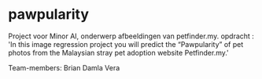 # pawpularity
Project voor Minor AI, onderwerp afbeeldingen van petfinder.my. opdracht : 'In this image regression project you will predict the “Pawpularity” of pet photos from the Malaysian stray pet adoption website Petfinder.my.'

Team-members:
Brian
Damla
Vera


